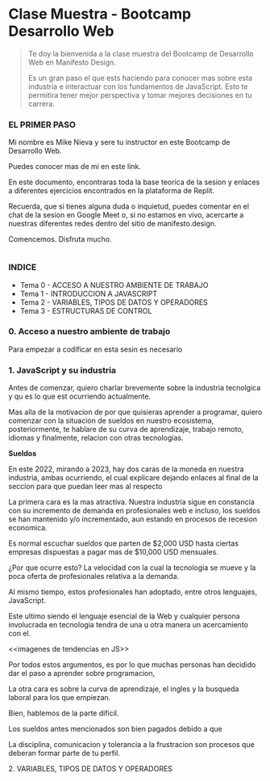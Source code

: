 # Clase Muestra - Bootcamp Desarrollo Web

> Te doy la bienvenida a la clase muestra del Bootcamp de Desarrollo Web en Manifesto Design.
>
> Es un gran paso el que ests haciendo para conocer mas sobre esta industria e interactuar con los fundamentos de JavaScript. Esto te permitira tener mejor perspectiva y tomar mejores decisiones en tu carrera.
>
>

### EL PRIMER PASO

Mi nombre es Mike Nieva y sere tu instructor en este Bootcamp de Desarrollo Web.

Puedes conocer mas de mi en este link.

En este documento, encontraras toda la base teorica de la sesion y enlaces a diferentes ejercicios encontrados en la plataforma de Replit.

Recuerda, que si tienes alguna duda o inquietud, puedes comentar en el chat de la sesion en Google Meet o, si no estamos en vivo, acercarte a nuestras diferentes redes dentro del sitio de manifesto.design.

Comencemos. Disfruta mucho.

<figure><img src="https://media.giphy.com/media/l3V0dy1zzyjbYTQQM/giphy.gif" alt=""><figcaption></figcaption></figure>

### INDICE

* Tema 0 - ACCESO A NUESTRO AMBIENTE DE TRABAJO
* Tema 1 - INTRODUCCION A JAVASCRIPT
* Tema 2 - VARIABLES, TIPOS DE DATOS Y OPERADORES
* Tema 3 - ESTRUCTURAS DE CONTROL



### 0. Acceso a nuestro ambiente de trabajo



Para empezar a codificar en esta sesin es necesario





### 1. JavaScript y su industria



Antes de comenzar, quiero charlar brevemente sobre la industria tecnolgica y qu es lo que est ocurriendo actualmente.

Mas alla de la motivacion de por que quisieras aprender a programar, quiero comenzar con la situacion de sueldos en nuestro ecosistema, posteriormente, te hablare de su curva de aprendizaje, trabajo remoto, idiomas y finalmente, relacion con otras tecnologias.

**Sueldos**

En este 2022, mirando a 2023, hay dos caras de la moneda en nuestra industria, ambas ocurriendo, el cual explicare dejando enlaces al final de la seccion para que puedan leer mas al respecto

La primera cara es la mas atractiva. Nuestra industria sigue en constancia con su incremento de demanda en profesionales web e incluso, los sueldos se han mantenido y/o incrementado, aun estando en procesos de recesion economica.&#x20;

Es normal escuchar sueldos que parten de $2,000 USD hasta ciertas empresas dispuestas a pagar mas de $10,000 USD mensuales.

¿Por que ocurre esto? La velocidad con la cual la tecnologia se mueve y la poca oferta de profesionales relativa a la demanda.

Al mismo tiempo, estos profesionales han adoptado, entre otros lenguajes, JavaScript.&#x20;

Este ultimo siendo el lenguaje esencial de la Web y cualquier persona involucrada en tecnologia tendra de una u otra manera un acercamiento con el.&#x20;



<\<imagenes de tendencias en JS>>



Por todos estos argumentos, es por lo que muchas personas han decidido dar el paso a aprender sobre programacion,



La otra cara es sobre la curva de aprendizaje, el ingles y la busqueda laboral para los que empiezan.

Bien, hablemos de la parte dificil.

Los sueldos antes mencionados son bien pagados debido a que&#x20;

La disciplina, comunicacion y tolerancia a la frustracion son procesos que deberan formar parte de tu perfil.&#x20;

















2\. VARIABLES, TIPOS DE DATOS Y OPERADORES





